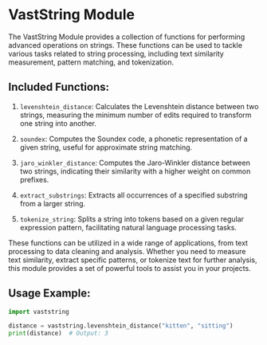 # VastString Module

The VastString Module provides a collection of functions for performing advanced operations on strings. These functions can be used to tackle various tasks related to string processing, including text similarity measurement, pattern matching, and tokenization.

## Included Functions:

1. `levenshtein_distance`: Calculates the Levenshtein distance between two strings, measuring the minimum number of edits required to transform one string into another.

2. `soundex`: Computes the Soundex code, a phonetic representation of a given string, useful for approximate string matching.

3. `jaro_winkler_distance`: Computes the Jaro-Winkler distance between two strings, indicating their similarity with a higher weight on common prefixes.

4. `extract_substrings`: Extracts all occurrences of a specified substring from a larger string.

5. `tokenize_string`: Splits a string into tokens based on a given regular expression pattern, facilitating natural language processing tasks.

These functions can be utilized in a wide range of applications, from text processing to data cleaning and analysis. Whether you need to measure text similarity, extract specific patterns, or tokenize text for further analysis, this module provides a set of powerful tools to assist you in your projects.

## Usage Example:

```python
import vaststring

distance = vaststring.levenshtein_distance("kitten", "sitting")
print(distance)  # Output: 3
